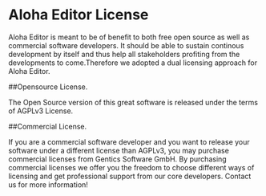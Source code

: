 Aloha Editor License
====================

Aloha Editor is meant to be of benefit to both free open source as well as commercial software developers. It should be able to sustain continous development by itself and thus help all stakeholders profiting from the developments to come.Therefore we adopted a dual licensing approach for Aloha Editor.

##Opensource License.

The Open Source version of this great software is released under the terms of AGPLv3 License.
 
##Commercial License.

If you are a commercial software developer and you want to release your software under a different license than AGPLv3, you may purchase commercial licenses from Gentics Software GmbH. By purchasing commercial licenses we offer you the freedom to choose different ways of licensing and get professional support from our core developers. Contact us for more information!
